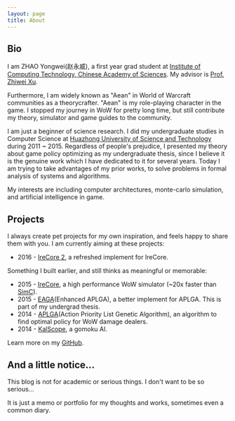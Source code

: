 ```yaml
---
layout: page
title: About
---
```


## Bio

I am ZHAO Yongwei(赵永威), a first year grad student at [Institute of Computing Technology, Chinese Academy of Sciences](http://www.ict.ac.cn). My advisor is [Prof. Zhiwei Xu](http://novel.ict.ac.cn/zxu/).

Furthermore, I am widely known as "Aean" in World of Warcraft communities as a theorycrafter. "Aean" is my role-playing character in the game. I stopped my journey in WoW for pretty long time, but still contribute my theory, simulator and game guides to the community.

I am just a beginner of science research. I did my undergraduate studies in Computer Science at [Huazhong University of Science and Technology](http://www.hust.edu.cn) during 2011 ~ 2015. Regardless of people's prejudice, I presented my theory about game policy optimizing as my undergraduate thesis, since I believe it is the genuine work which I have dedicated to it for several years. Today I am trying to take advantages of my prior works, to solve problems in formal analysis of systems and algorithms.

My interests are including computer architectures, monte-carlo simulation, and artificial intelligence in game.

## Projects

I always create pet projects for my own inspiration, and feels happy to share them with you. I am currently aiming at these projects:

* 2016 - [IreCore 2](https://github.com/AeanSR/irecore2), a refreshed implement for IreCore.

Something I built earlier, and still thinks as meaningful or memorable:

* 2015 - [IreCore](https://sim.aean.net), a high performance WoW simulator (~20x faster than [SimC](https://github.com/simulationcraft/simc)).
* 2015 - [EAGA](https://github.com/AeanSR/eaga)(Enhanced APLGA), a better implement for APLGA. This is part of my undergrad thesis.
* 2014 - [APLGA](https://github.com/AeanSR/aplga)(Action Priority List Genetic Algorithm), an algorithm to find optimal policy for WoW damage dealers.
* 2014 - [KalScope](http://aean.net/kalscope), a gomoku AI.

Learn more on my [GitHub](https://github.com/AeanSR).

## And a little notice...

This blog is not for academic or serious things. I don't want to be so serious...

It is just a memo or portfolio for my thoughts and works, sometimes even a common diary.